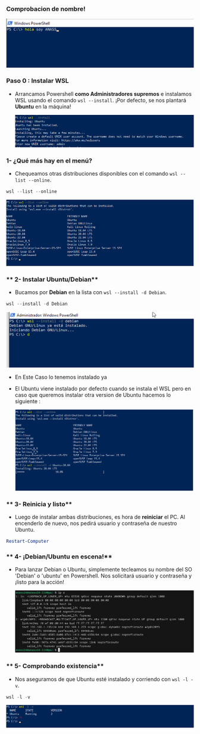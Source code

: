 ### **Comprobacion de nombre!**

<img src="/img/1.png" alt="logo"></img>


### **Paso 0 : Instalar WSL**
- Arrancamos Powershell **como Administradores supremos** e instalamos WSL usando el comando `wsl --install`. ¡Por defecto, se nos plantará **Ubuntu** en la máquina!

  <img src="/img/2.png" alt="logo"></img>

### **1- ¿Qué más hay en el menú?**
- Chequeamos otras distribuciones disponibles con el comando `wsl --list --online`.

```powershell
wsl --list --online
```

  <img src="/img/3.png" alt="logo"></img>


### ** 2- Instalar Ubuntu/Debian**
-  Bucamos por **Debian** en la lista con `wsl --install -d Debian`.

```powershell
wsl --install -d Debian
```
  <img src="/img/66.png" alt="logo"></img>

- En Este Caso lo tenemos instalado ya

- El Ubuntu viene instalado por defecto cuando se instala el WSL pero en caso que queremos instalar otra version de Ubuntu hacemos lo siguiente :

    <img src="/img/4.png" alt="logo"></img>


### ** 3- Reinicia y listo**
- Luego de instalar ambas distribuciones, es hora de **reiniciar** el PC. Al encenderlo de nuevo, nos pedirá usuario y contraseña de nuestro Ubuntu.

```powershell
Restart-Computer 
```


### ** 4- ¡Debian/Ubuntu en escena!**
- Para lanzar Debian o Ubuntu, simplemente tecleamos su nombre del SO 'Debian' o 'ubuntu' en Powershell. Nos solicitará usuario y contraseña y ¡listo para la acción!

    <img src="/img/deb.png" alt="logo"></img>


### ** 5- Comprobando existencia**
- Nos aseguramos de que Ubuntu esté instalado y corriendo con `wsl -l -v`.

```powershell
wsl -l -v
```
   <img src="/img/5.png" alt="logo"></img>


